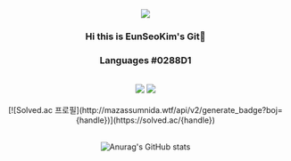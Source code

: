 <div align = "center">
  <img src="https://capsule-render.vercel.app/api?type=waving&color=auto&height=200&section=header&text=EunSeoKim's Git&fontSize=90" />

  ### Hi this is EunSeoKim's Git👋

  ### Languages #0288D1
  <br>
  <img src="https://img.shields.io/badge/Python-green?style=flat&logo=Python&logoColor=white"/>
  <img src="https://img.shields.io/badge/Java-blue?style=flat&logo=Java&logoColor=white"/>

<br>
<br>
[![Solved.ac
프로필](http://mazassumnida.wtf/api/v2/generate_badge?boj={handle})](https://solved.ac/{handle})

<br>
<br>
  
  ![Anurag's GitHub stats](https://github-readme-stats.vercel.app/api?username=daneng4&show_icons=true&theme=tokyonight)
  <br>
  <br>
  

</div>
